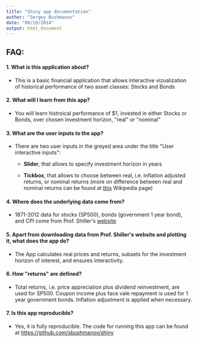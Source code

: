 ```yaml
---
title: "Shiny app documentation"
author: "Sergey Bushmanov"
date: "08/19/2014"
output: html_document
---
```


## FAQ:

#### 1. What is this application about? 

- This is a basic financial application that allows interactive vizualization of 
historical performance of two asset classes: Stocks and Bonds

#### 2. What will I learn from this app?

- You will learn histroical performance of $1, invested in either Stocks or Bonds, over chosen investment horizon, "real" or "nominal"

#### 3. What are the user inputs to the app? 

- There are two user inputs in the greyed area under the title "User interactive inputs":

  - **Slider**, that allows to specify investment horizon in years  
  
  - **Tickbox**, that allows to choose between real, i.e. inflation adjusted returns, or
nominal returns (more on difference between real and nominal returns can be found at 
[this](http://en.wikipedia.org/wiki/Real_versus_nominal_value_%28economics%29) Wikipedia page)

#### 4. Where does the underlying data come from?

- 1871-2012 data for stocks (SP500), bonds (government 1 year bond), and CPI come from
Prof. Shiller's [website](http://www.econ.yale.edu/~shiller/data.htm)

#### 5. Apart from downloading data from Prof. Shiller's website and plotting it, what does the app do?

- The App calculates real prices and returns, subsets for the investment horizon of interest,
and ensures interactivity.

#### 6. How "returns" are defined?

- Total returns, i.e. price appreciation plus dividend reinvestment, are used for SP500.
Coupon income plus face vale repayment is used for 1 year government bonds. Inflation adjustment is applied when necessary.

#### 7. Is this app reproducible?

- Yes, it is fully reproducible. The code for running this app can be found at https://github.com/sbushmanov/shiny

